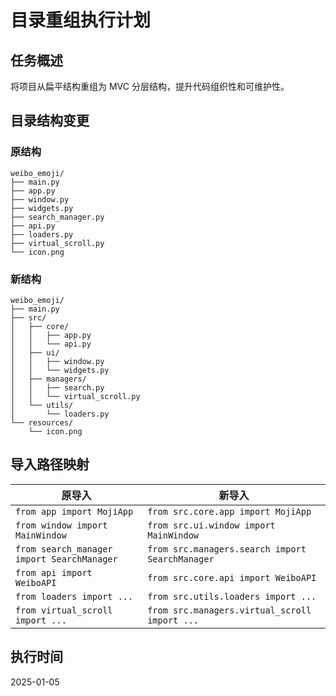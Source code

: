 # 目录重组执行计划

## 任务概述
将项目从扁平结构重组为 MVC 分层结构，提升代码组织性和可维护性。

## 目录结构变更

### 原结构
```
weibo_emoji/
├── main.py
├── app.py
├── window.py
├── widgets.py
├── search_manager.py
├── api.py
├── loaders.py
├── virtual_scroll.py
└── icon.png
```

### 新结构
```
weibo_emoji/
├── main.py
├── src/
│   ├── core/
│   │   ├── app.py
│   │   └── api.py
│   ├── ui/
│   │   ├── window.py
│   │   └── widgets.py
│   ├── managers/
│   │   ├── search.py
│   │   └── virtual_scroll.py
│   └── utils/
│       └── loaders.py
└── resources/
    └── icon.png
```

## 导入路径映射

| 原导入 | 新导入 |
|--------|--------|
| `from app import MojiApp` | `from src.core.app import MojiApp` |
| `from window import MainWindow` | `from src.ui.window import MainWindow` |
| `from search_manager import SearchManager` | `from src.managers.search import SearchManager` |
| `from api import WeiboAPI` | `from src.core.api import WeiboAPI` |
| `from loaders import ...` | `from src.utils.loaders import ...` |
| `from virtual_scroll import ...` | `from src.managers.virtual_scroll import ...` |

## 执行时间
2025-01-05